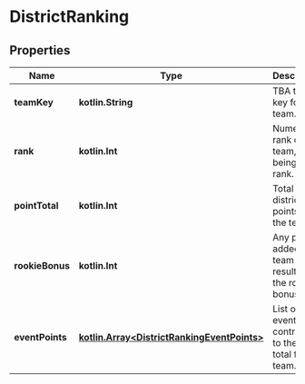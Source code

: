 
# DistrictRanking

## Properties
Name | Type | Description | Notes
------------ | ------------- | ------------- | -------------
**teamKey** | **kotlin.String** | TBA team key for the team. | 
**rank** | **kotlin.Int** | Numerical rank of the team, 1 being top rank. | 
**pointTotal** | **kotlin.Int** | Total district points for the team. | 
**rookieBonus** | **kotlin.Int** | Any points added to a team as a result of the rookie bonus. |  [optional]
**eventPoints** | [**kotlin.Array&lt;DistrictRankingEventPoints&gt;**](DistrictRankingEventPoints.md) | List of events that contributed to the point total for the team. |  [optional]



